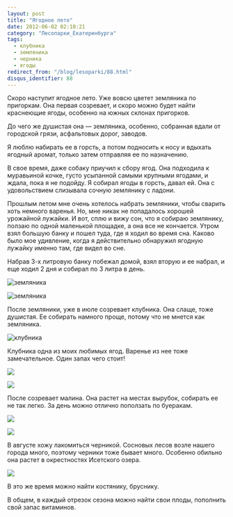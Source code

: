 ```yaml
---
layout: post
title: "Ягодное лето"
date: 2012-06-02 02:10:21
category: "Лесопарки_Екатеринбурга"
tags:
  - клубника
  - земляника
  - черника
  - ягоды
redirect_from: "/blog/lesoparki/88.html"
disqus_identifier: 88
---
```

Скоро наступит ягодное лето. Уже вовсю цветет земляника по пригоркам.
Она первая созревает, и скоро можно будет найти краснеющие ягоды,
особенно на южных склонах пригорков.

До чего же душистая она — земляника, особенно, собранная вдали от
городской грязи, асфальтовых дорог, заводов.

Я люблю набирать ее в горсть, а потом подносить к носу и вдыхать ягодный
аромат, только затем отправляя ее по назначению.

В свое время, даже собаку приучил к сбору ягод. Она подходила к
муравьиной кочке, густо усыпанной самыми крупными ягодами, и ждала, пока
я не подойду. Я собирал ягоды в горсть, давал ей. Она с удовольствием
слизывала сочную землянику с ладони.

Прошлым летом мне очень хотелось набрать земляники, чтобы сварить хоть
немного варенья. Но, мне никак не попадалось хорошей урожайной лужайки.
И вот, сплю и вижу сон, что я собираю землянику, ползаю по одной
маленькой площадке, а она все не кончается. Утром взял большую банку и
пошел туда, где я ходил во время сна. Каково было мое удивление, когда я
действительно обнаружил ягодную лужайку именно там, где видел во сне.

Набрав 3-х литровую банку побежал домой, взял вторую и ее набрал, и еще
ходил 2 дня и собирал по 3 литра в день.

![земляника](http://fishingguru.ru/uploads/images/00/00/01/2012/06/01/50f058.jpg)

![земляника](http://fishingguru.ru/uploads/images/00/00/01/2012/06/01/451eb8.jpg)

После земляники, уже в июле созревает клубника. Она слаще, тоже
душистая. Ее собирать намного проще, потому что не мнется как земляника.

![клубника](http://fishingguru.ru/uploads/images/00/00/01/2012/06/01/c8aefc.jpg)

Клубника одна из моих любимых ягод. Варенье из нее тоже замечательное.
Один запах чего стоит!

![](http://fishingguru.ru/uploads/images/00/00/01/2012/06/01/45c74c.jpg)

![](http://fishingguru.ru/uploads/images/00/00/01/2012/06/01/1d3e2c.jpg)

После созревает малина. Она растет на местах вырубок, собирать ее не так
легко. За день можно отлично поползать по буеракам.

![](http://fishingguru.ru/uploads/images/00/00/01/2012/06/01/aa46b4.jpg)

![](http://fishingguru.ru/uploads/images/00/00/01/2012/06/01/5b99e9.jpg)

В августе хожу лакомиться черникой. Сосновых лесов возле нашего города
много, поэтому черники тоже бывает много. Особенно обильно она растет в
окрестностях Исетского озера.

![](http://fishingguru.ru/uploads/images/00/00/01/2012/06/01/372af5.jpg)

В это же время можно найти костянику, бруснику.

В общем, в каждый отрезок сезона можно найти свои плоды, пополнить свой
запас витаминов.
